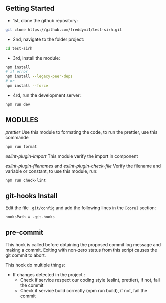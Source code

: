 ## Getting Started

- 1st, clone the github repository:

```bash
git clone https://github.com/freddymi1/test-sirh.git
```

- 2nd, navigate to the folder project:

```bash
cd test-sirh
```

- 3rd, install the module:

```bash
npm install
# if error
npm install --legacy-peer-deps
# or
npm install --force
```

- 4rd, run the development server:

```bash
npm run dev
```

## MODULES

_prettier_
Use this module to formating the code, to run the prettier, use this commande

```bash
npm run format
```

_eslint-plugin-import_
This module verify the import in component

_eslint-plugin-filenames_ and _eslint-plugin-check-file_
Verify the filename and variable or constant, to use this module, run:

```bash
npm run check-lint
```

## git-hooks Install

Edit the file `.git/config` and add the following lines in the `[core]` section:

```bash
hooksPath = .git-hooks
```

## pre-commit

This hook is called before obtaining the proposed commit log message and making a commit. Exiting with non-zero status from this script causes the git commit to abort.

This hook do multiple things:

- If changes detected in the project :
  - Check if service respect our coding style (eslint, prettier), if not, fail the commit
  - Check if service build correctly (npm run build), if not, fail the commit
